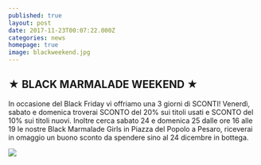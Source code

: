 ```yaml
---
published: true
layout: post
date: 2017-11-23T00:07:22.000Z
categories: news
homepage: true
image: blackweekend.jpg
---
```

## ★ BLACK MARMALADE WEEKEND ★

In occasione del Black Friday vi offriamo una 3 giorni di SCONTI! Venerdì, sabato e domenica troverai SCONTO del 20% sui titoli usati e SCONTO del 10% sui titoli nuovi. Inoltre cerca sabato 24 e domenica 25 dalle ore 16 alle 19 le nostre Black Marmalade Girls in Piazza del Popolo a Pesaro, riceverai in omaggio un buono sconto da spendere sino al 24 dicembre in bottega.

![]({{site.baseurl}}/http://i65.tinypic.com/262vzti.jpg)
